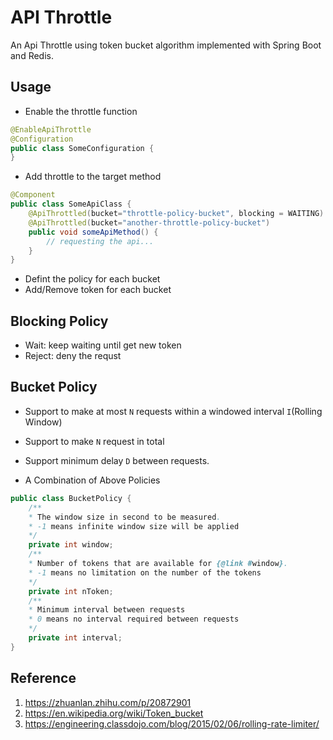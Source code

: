 # API Throttle
An Api Throttle using token bucket algorithm implemented with Spring Boot and Redis.

## Usage

* Enable the throttle function
```java
@EnableApiThrottle
@Configuration
public class SomeConfiguration {    
}
```

* Add throttle to the target method
```java
@Component
public class SomeApiClass {
    @ApiThrottled(bucket="throttle-policy-bucket", blocking = WAITING)
    @ApiThrottled(bucket="another-throttle-policy-bucket")
    public void someApiMethod() {
        // requesting the api...
    }
}
```

* Defint the policy for each bucket
* Add/Remove token for each bucket

## Blocking Policy
* Wait: keep waiting until get new token
* Reject: deny the requst

## Bucket Policy

* Support to make at most `N` requests within a windowed interval `I`(Rolling Window)
* Support to make `N` request in total
* Support minimum delay `D` between requests.

* A Combination of Above Policies

```java
public class BucketPolicy {
    /**
    * The window size in second to be measured.
    * -1 means infinite window size will be applied
    */
    private int window;
    /**
    * Number of tokens that are available for {@link #window}.
    * -1 means no limitation on the number of the tokens
    */
    private int nToken;
    /**
    * Minimum interval between requests
    * 0 means no interval required between requests
    */
    private int interval;
}
```

## Reference
1. https://zhuanlan.zhihu.com/p/20872901
1. https://en.wikipedia.org/wiki/Token_bucket
1. https://engineering.classdojo.com/blog/2015/02/06/rolling-rate-limiter/
